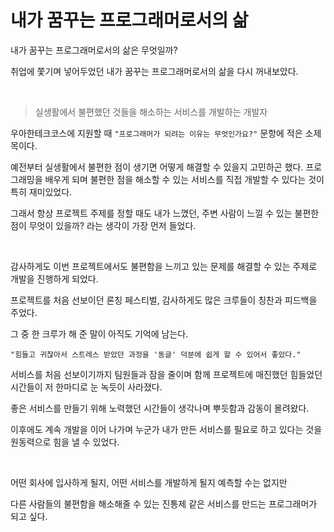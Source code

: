 # 내가 꿈꾸는 프로그래머로서의 삶

내가 꿈꾸는 프로그래머로서의 삶은 무엇일까?

취업에 쫓기며 넣어두었던 내가 꿈꾸는 프로그래머로서의 삶을 다시 꺼내보았다.

<br>

> 실생활에서 불편했던 것들을 해소하는 서비스를 개발하는 개발자

우아한테크코스에 지원할 때 `"프로그래머가 되려는 이유는 무엇인가요?"` 문항에 적은 소제목이다.

예전부터 실생활에서 불편한 점이 생기면 어떻게 해결할 수 있을지 고민하곤 했다. 프로그래밍을 배우게 되며 불편한 점을 해소할 수 있는 서비스를 직접 개발할 수 있다는 것이 특히 재미있었다.

그래서 항상 프로젝트 주제를 정할 때도 내가 느꼈던, 주변 사람이 느낄 수 있는 불편한 점이 무엇이 있을까? 라는 생각이 가장 먼저 들었다.

<br>

감사하게도 이번 프로젝트에서도 불편함을 느끼고 있는 문제를 해결할 수 있는 주제로 개발을 진행하게 되었다.

프로젝트를 처음 선보이던 론칭 페스티벌, 감사하게도 많은 크루들이 칭찬과 피드백을 주었다.

그 중 한 크루가 해 준 말이 아직도 기억에 남는다.

```
"힘들고 귀찮아서 스트레스 받았던 과정을 '동글' 덕분에 쉽게 할 수 있어서 좋았다."
```

서비스를 처음 선보이기까지 팀원들과 잠을 줄이며 함께 프로젝트에 매진했던 힘들었던 시간들이 저 한마디로 눈 녹듯이 사라졌다.

좋은 서비스를 만들기 위해 노력했던 시간들이 생각나며 뿌듯함과 감동이 몰려왔다.

이후에도 계속 개발을 이어 나가며 누군가 내가 만든 서비스를 필요로 하고 있다는 것을 원동력으로 힘을 낼 수 있었다.

<br>

어떤 회사에 입사하게 될지, 어떤 서비스를 개발하게 될지 예측할 수는 없지만

다른 사람들의 불편함을 해소해줄 수 있는 진통제 같은 서비스를 만드는 프로그래머가 되고 싶다.
